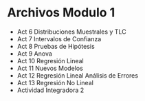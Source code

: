 # Archivos Modulo 1
- Act 6 Distribuciones Muestrales y TLC
- Act 7 Intervalos de Confianza
- Act 8 Pruebas de Hipótesis
- Act 9 Anova
- Act 10 Regresión Lineal
- Act 11 Nuevos Modelos
- Act 12 Regresión Lineal Análisis de Errores
- Act 13 Regresión No Lineal
- Actividad Integradora 2
